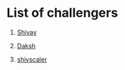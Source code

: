 # List of challengers
1. [Shivay](https://github.com/shivaylamba)

2. [Daksh](https://github.com/Daksh-Goel12)

3. [shivscaler](http://github.com/shivscaler)

